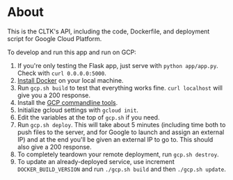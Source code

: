 # About

This is the CLTK's API, including the code, Dockerfile, and deployment script for Google Cloud Platform.

To develop and run this app and run on GCP:

1. If you're only testing the Flask app, just serve with `python app/app.py`. Check with `curl 0.0.0.0:5000`.
1. [Install Docker](https://www.docker.com/) on your local machine.
1. Run `gcp.sh build` to test that everything works fine. `curl localhost` will give you a 200 response. 
1. Install the [GCP commandline tools](https://cloud.google.com/sdk/docs/#install_the_latest_cloud_tools_version_cloudsdk_current_version).
1. Initialize gcloud settings with `gcloud init`.
1. Edit the variables at the top of `gcp.sh` if you need.
1. Run `gcp.sh deploy`. This will take about 5 minutes (including time both to push files to the server, and for Google to launch and assign an external IP) and at the end you'll be given an external IP to go to. This should also give a 200 response.
1. To completely teardown your remote deployment, run `gcp.sh destroy`.
1. To update an already-deployed service, use increment `DOCKER_BUILD_VERSION` and run `./gcp.sh build` and then `./gcp.sh update`.
